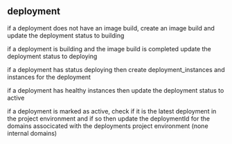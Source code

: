 ## deployment

if a deployment does not have an image build, create an image build and update the deployment status to building

if a deployment is building and the image build is completed update the deployment status to deploying

if a deployment has status deploying then create deployment_instances and instances for the deployment

if a deployment has healthy instances then update the deployment status to active

if a deployment is marked as active, check if it is the latest deployment in the project environment and if so then update the deploymentId for the domains associcated with the deployments project environment (none internal domains)
